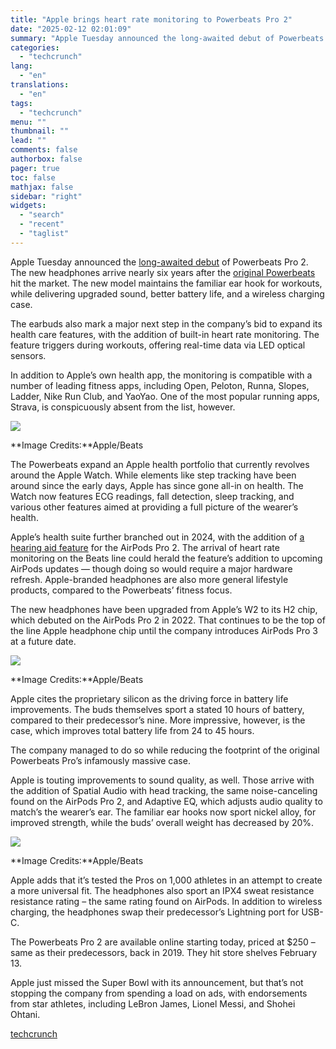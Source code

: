 ```yaml
---
title: "Apple brings heart rate monitoring to Powerbeats Pro 2"
date: "2025-02-12 02:01:09"
summary: "Apple Tuesday announced the long-awaited debut of Powerbeats Pro 2. The new headphones arrive nearly six years after the original Powerbeats hit the market. The new model maintains the familiar ear hook for workouts, while delivering upgraded sound, better battery life, and a wireless charging case. The earbuds also mark..."
categories:
  - "techcrunch"
lang:
  - "en"
translations:
  - "en"
tags:
  - "techcrunch"
menu: ""
thumbnail: ""
lead: ""
comments: false
authorbox: false
pager: true
toc: false
mathjax: false
sidebar: "right"
widgets:
  - "search"
  - "recent"
  - "taglist"
---
```


Apple Tuesday announced the [long-awaited debut](https://techcrunch.com/2025/02/09/apple-could-launch-a-new-iphone-se-and-powerbeats-pro-2-on-february-11/) of Powerbeats Pro 2. The new headphones arrive nearly six years after the [original Powerbeats](https://techcrunch.com/2019/04/04/trying-out-beats-fully-wireless-powerbeats-pro/) hit the market. The new model maintains the familiar ear hook for workouts, while delivering upgraded sound, better battery life, and a wireless charging case.

The earbuds also mark a major next step in the company’s bid to expand its health care features, with the addition of built-in heart rate monitoring. The feature triggers during workouts, offering real-time data via LED optical sensors.

In addition to Apple’s own health app, the monitoring is compatible with a number of leading fitness apps, including Open, Peloton, Runna, Slopes, Ladder, Nike Run Club, and YaoYao. One of the most popular running apps, Strava, is conspicuously absent from the list, however.

![](https://techcrunch.com/wp-content/uploads/2025/02/Powerbeats-Pro-2-Jet-Black-1.jpeg?w=680)

**Image Credits:**Apple/Beats

The Powerbeats expand an Apple health portfolio that currently revolves around the Apple Watch. While elements like step tracking have been around since the early days, Apple has since gone all-in on health. The Watch now features ECG readings, fall detection, sleep tracking, and various other features aimed at providing a full picture of the wearer’s health.

Apple’s health suite further branched out in 2024, with the addition of [a hearing aid feature](https://techcrunch.com/2024/10/21/a-closer-look-at-the-airpods-pros-new-hearing-aid-feature/) for the AirPods Pro 2. The arrival of heart rate monitoring on the Beats line could herald the feature’s addition to upcoming AirPods updates — though doing so would require a major hardware refresh. Apple-branded headphones are also more general lifestyle products, compared to the Powerbeats’ fitness focus.

The new headphones have been upgraded from Apple’s W2 to its H2 chip, which debuted on the AirPods Pro 2 in 2022. That continues to be the top of the line Apple headphone chip until the company introduces AirPods Pro 3 at a future date.

![](https://techcrunch.com/wp-content/uploads/2025/02/Powerbeats-Pro-2-Quick-Sand-3.jpeg?w=680)

**Image Credits:**Apple/Beats

Apple cites the proprietary silicon as the driving force in battery life improvements. The buds themselves sport a stated 10 hours of battery, compared to their predecessor’s nine. More impressive, however, is the case, which improves total battery life from 24 to 45 hours.

The company managed to do so while reducing the footprint of the original Powerbeats Pro’s infamously massive case.

Apple is touting improvements to sound quality, as well. Those arrive with the addition of Spatial Audio with head tracking, the same noise-canceling found on the AirPods Pro 2, and Adaptive EQ, which adjusts audio quality to match’s the wearer’s ear. The familiar ear hooks now sport nickel alloy, for improved strength, while the buds’ overall weight has decreased by 20%.

![](https://techcrunch.com/wp-content/uploads/2025/02/Powerbeats-Pro-2-Jet-Black-5.jpeg?w=680)

**Image Credits:**Apple/Beats

Apple adds that it’s tested the Pros on 1,000 athletes in an attempt to create a more universal fit. The headphones also sport an IPX4 sweat resistance resistance rating – the same rating found on AirPods. In addition to wireless charging, the headphones swap their predecessor’s Lightning port for USB-C.

The Powerbeats Pro 2 are available online starting today, priced at $250 – same as their predecessors, back in 2019. They hit store shelves February 13.

Apple just missed the Super Bowl with its announcement, but that’s not stopping the company from spending a load on ads, with endorsements from star athletes, including LeBron James, Lionel Messi, and Shohei Ohtani.

[techcrunch](https://techcrunch.com/2025/02/11/apple-brings-heart-rate-monitoring-to-powerbeats-pro-2/)
